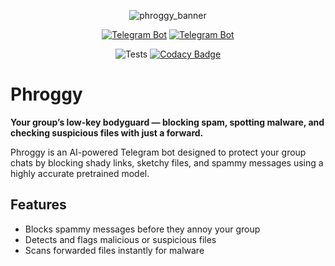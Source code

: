 <p align="center">
  <img src="https://github.com/user-attachments/assets/5ecbfdd7-c7d8-4086-9ccd-d64dec9b6b08" alt="phroggy_banner" />
</p>

<div align="center">
  
  [![Telegram Bot](https://img.shields.io/badge/Phroggy%20Bot-FFFFFF?logo=telegram&logoColor=black)](https://t.me/Phroggy_Bot)
  [![Telegram Bot](https://img.shields.io/badge/Phroggy%20Updates-FFFFFF?logo=telegram&logoColor=black)](https://t.me/Phroggy_Updates)
  
</div>

<p align="center">
  <img src="https://github.com/kebtes/Phroggy/actions/workflows/python-app.yml/badge.svg" alt="Tests" />
  <a href="https://app.codacy.com?utm_source=gh&utm_medium=referral&utm_content=&utm_campaign=Badge_grade">
    <img src="https://app.codacy.com/project/badge/Grade/ca763c400e9d4795b666f606595cc175" alt="Codacy Badge" />
  </a>
</p>
  
# Phroggy

**Your group’s low-key bodyguard — blocking spam, spotting malware, and checking suspicious files with just a forward.**

Phroggy is an AI-powered Telegram bot designed to protect your group chats by blocking shady links, sketchy files, and spammy messages using a highly accurate pretrained model.

## Features
- Blocks spammy messages before they annoy your group  
- Detects and flags malicious or suspicious files  
- Scans forwarded files instantly for malware  
